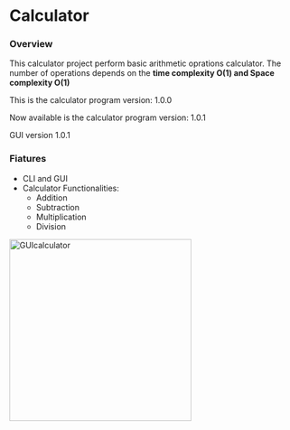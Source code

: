 # Calculator

### Overview
<p>
This calculator project perform basic arithmetic oprations calculator. The number of operations depends on the <b>time complexity O(1) and Space complexity O(1) </b>
</p>
This is the calculator program version: 1.0.0

Now available is the calculator program version: 1.0.1

GUI version 1.0.1

### Fiatures
 - CLI and GUI
 - Calculator Functionalities:
   -  Addition
   -  Subtraction
   -  Multiplication
   -  Division

<img width="322" alt="GUIcalculator" src="https://github.com/user-attachments/assets/ec374d3d-6a07-4281-be06-3d00b2a31256">
